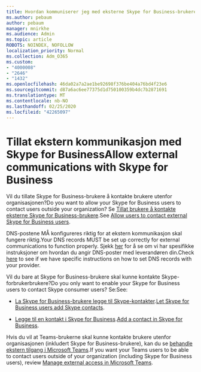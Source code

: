 ```yaml
---
title: Hvordan kommuniserer jeg med eksterne Skype for Business-brukere
ms.author: pebaum
author: pebaum
manager: mnirkhe
ms.audience: Admin
ms.topic: article
ROBOTS: NOINDEX, NOFOLLOW
localization_priority: Normal
ms.collection: Adm_O365
ms.custom:
- "4000008"
- "2646"
- "1432"
ms.openlocfilehash: 46da02a7a2ae1be92698f376be404a76bd4f23e6
ms.sourcegitcommit: d87a6ac6ee77375d1d750100359b4dc7b2871691
ms.translationtype: MT
ms.contentlocale: nb-NO
ms.lasthandoff: 02/25/2020
ms.locfileid: "42265097"
---
```

# <a name="allow-external-communications-with-skype-for-business"></a><span data-ttu-id="22a8d-102">Tillat ekstern kommunikasjon med Skype for Business</span><span class="sxs-lookup"><span data-stu-id="22a8d-102">Allow external communications with Skype for Business</span></span> 

<span data-ttu-id="22a8d-103">Vil du tillate Skype for Business-brukere å kontakte brukere utenfor organisasjonen?</span><span class="sxs-lookup"><span data-stu-id="22a8d-103">Do you want to allow your Skype for Business users to contact users outside your organization?</span></span> <span data-ttu-id="22a8d-104">Se [Tillat brukere å kontakte eksterne Skype for Business-brukere](https://docs.microsoft.com/skypeforbusiness/set-up-skype-for-business-online/allow-users-to-contact-external-skype-for-business-users).</span><span class="sxs-lookup"><span data-stu-id="22a8d-104">See [Allow users to contact external Skype for Business users](https://docs.microsoft.com/skypeforbusiness/set-up-skype-for-business-online/allow-users-to-contact-external-skype-for-business-users).</span></span>

<span data-ttu-id="22a8d-105">DNS-postene MÅ konfigureres riktig for at ekstern kommunikasjon skal fungere riktig.</span><span class="sxs-lookup"><span data-stu-id="22a8d-105">Your DNS records MUST be set up correctly for external communications to function properly.</span></span> <span data-ttu-id="22a8d-106">Sjekk [her](https://docs.microsoft.com/office365/admin/get-help-with-domains/set-up-your-domain-host-specific-instructions?view=o365-worldwide) for å se om vi har spesifikke instruksjoner om hvordan du angir DNS-poster med leverandøren din.</span><span class="sxs-lookup"><span data-stu-id="22a8d-106">Check [here](https://docs.microsoft.com/office365/admin/get-help-with-domains/set-up-your-domain-host-specific-instructions?view=o365-worldwide) to see if we have specific instructions on how to set DNS records with your provider.</span></span> 

<span data-ttu-id="22a8d-107">Vil du bare at Skype for Business-brukere skal kunne kontakte Skype-forbrukerbrukere?</span><span class="sxs-lookup"><span data-stu-id="22a8d-107">Do you only want to enable your Skype for Business users to contact Skype consumer users?</span></span> <span data-ttu-id="22a8d-108">Se:</span><span class="sxs-lookup"><span data-stu-id="22a8d-108">See:</span></span>

- <span data-ttu-id="22a8d-109">[La Skype for Business-brukere legge til Skype-kontakter](https://docs.microsoft.com/skypeforbusiness/set-up-skype-for-business-online/let-skype-for-business-users-add-skype-contacts).</span><span class="sxs-lookup"><span data-stu-id="22a8d-109">[Let Skype for Business users add Skype contacts](https://docs.microsoft.com/skypeforbusiness/set-up-skype-for-business-online/let-skype-for-business-users-add-skype-contacts).</span></span> 

- <span data-ttu-id="22a8d-110">[Legge til en kontakt i Skype for Business](https://support.office.com/article/add-a-contact-in-skype-for-business-89338023-2adf-4f5c-90b6-f8b6f72fadd1).</span><span class="sxs-lookup"><span data-stu-id="22a8d-110">[Add a contact in Skype for Business](https://support.office.com/article/add-a-contact-in-skype-for-business-89338023-2adf-4f5c-90b6-f8b6f72fadd1).</span></span>


<span data-ttu-id="22a8d-111">Hvis du vil at Teams-brukerne skal kunne kontakte brukere utenfor organisasjonen (inkludert Skype for Business-brukere), kan du se [behandle ekstern tilgang i Microsoft Teams](https://docs.microsoft.com/microsoftteams/let-your-teams-users-communicate-with-other-people).</span><span class="sxs-lookup"><span data-stu-id="22a8d-111">If you want your Teams users to be able to contact users outside of your organization (including Skype for Business users), review [Manage external access in Microsoft Teams](https://docs.microsoft.com/microsoftteams/let-your-teams-users-communicate-with-other-people).</span></span> 